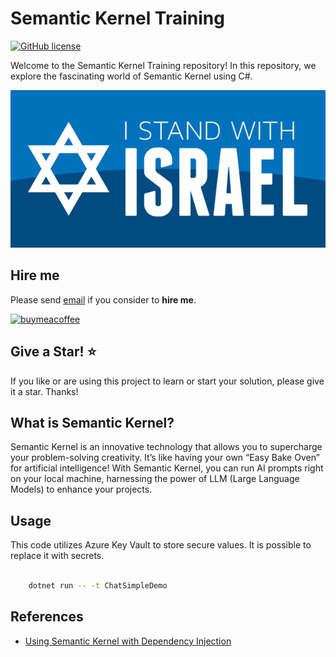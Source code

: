 # Semantic Kernel Training

[![GitHub license](https://img.shields.io/badge/license-MIT-blue.svg?style=flat-square)](https://raw.githubusercontent.com/kdcllc/semantic-kernel-training/master/LICENSE)

Welcome to the Semantic Kernel Training repository! In this repository, we explore the fascinating world of Semantic Kernel using C#.

![I Stand With Israel](./images/IStandWithIsrael.png)

## Hire me

Please send [email](mailto:kingdavidconsulting@gmail.com) if you consider to **hire me**.

[![buymeacoffee](https://www.buymeacoffee.com/assets/img/custom_images/orange_img.png)](https://www.buymeacoffee.com/vyve0og)

## Give a Star! :star:

If you like or are using this project to learn or start your solution, please give it a star. Thanks!

## What is Semantic Kernel?

Semantic Kernel is an innovative technology that allows you to supercharge your problem-solving creativity. It’s like having your own “Easy Bake Oven” for artificial intelligence! With Semantic Kernel, you can run AI prompts right on your local machine, harnessing the power of LLM (Large Language Models) to enhance your projects.

## Usage

This code utilizes Azure Key Vault to store secure values. It is possible to replace it with secrets.

```bash

    dotnet run -- -t ChatSimpleDemo

```


## References

- [Using Semantic Kernel with Dependency Injection](https://devblogs.microsoft.com/semantic-kernel/using-semantic-kernel-with-dependency-injection/)